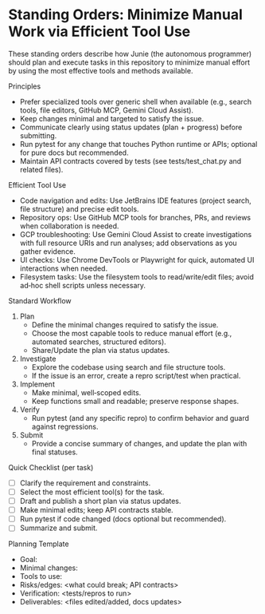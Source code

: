 # Standing Orders: Minimize Manual Work via Efficient Tool Use

These standing orders describe how Junie (the autonomous programmer) should plan and execute tasks in this repository to minimize manual effort by using the most effective tools and methods available.

Principles
- Prefer specialized tools over generic shell when available (e.g., search tools, file editors, GitHub MCP, Gemini Cloud Assist).
- Keep changes minimal and targeted to satisfy the issue.
- Communicate clearly using status updates (plan + progress) before submitting.
- Run pytest for any change that touches Python runtime or APIs; optional for pure docs but recommended.
- Maintain API contracts covered by tests (see tests/test_chat.py and related files).

Efficient Tool Use
- Code navigation and edits: Use JetBrains IDE features (project search, file structure) and precise edit tools.
- Repository ops: Use GitHub MCP tools for branches, PRs, and reviews when collaboration is needed.
- GCP troubleshooting: Use Gemini Cloud Assist to create investigations with full resource URIs and run analyses; add observations as you gather evidence.
- UI checks: Use Chrome DevTools or Playwright for quick, automated UI interactions when needed.
- Filesystem tasks: Use the filesystem tools to read/write/edit files; avoid ad‑hoc shell scripts unless necessary.

Standard Workflow
1. Plan
   - Define the minimal changes required to satisfy the issue.
   - Choose the most capable tools to reduce manual effort (e.g., automated searches, structured editors).
   - Share/Update the plan via status updates.
2. Investigate
   - Explore the codebase using search and file structure tools.
   - If the issue is an error, create a repro script/test when practical.
3. Implement
   - Make minimal, well‑scoped edits.
   - Keep functions small and readable; preserve response shapes.
4. Verify
   - Run pytest (and any specific repro) to confirm behavior and guard against regressions.
5. Submit
   - Provide a concise summary of changes, and update the plan with final statuses.

Quick Checklist (per task)
- [ ] Clarify the requirement and constraints.
- [ ] Select the most efficient tool(s) for the task.
- [ ] Draft and publish a short plan via status updates.
- [ ] Make minimal edits; keep API contracts stable.
- [ ] Run pytest if code changed (docs optional but recommended).
- [ ] Summarize and submit.

Planning Template
- Goal: <what must be true when done>
- Minimal changes: <smallest viable edits>
- Tools to use: <specialized tools to reduce manual work>
- Risks/edges: <what could break; API contracts>
- Verification: <tests/repros to run>
- Deliverables: <files edited/added, docs updates>
